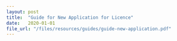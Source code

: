 ```yaml
---
layout: post
title:  "Guide for New Application for Licence"
date:   2020-01-01
file_url: "/files/resources/guides/guide-new-application.pdf"
---
```

